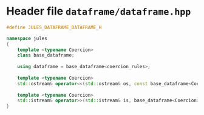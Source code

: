---
---

# Header file `dataframe/dataframe.hpp`<a id="dataframe/dataframe.hpp"></a>

``` cpp
#define JULES_DATAFRAME_DATAFRAME_H

namespace jules
{
    template <typename Coercion>
    class base_dataframe;
    
    using dataframe = base_dataframe<coercion_rules>;
    
    template <typename Coercion>
    std::ostream& operator<<(std::ostream& os, const base_dataframe<Coercion>& df);
    
    template <typename Coercion>
    std::istream& operator>>(std::istream& is, base_dataframe<Coercion>& df);
}
```
